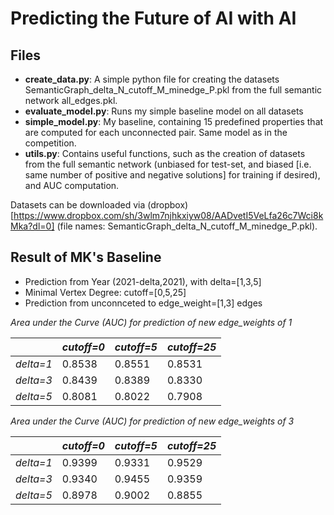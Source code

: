 # Predicting the Future of AI with AI

## Files

- **create_data.py**: A simple python file for creating the datasets SemanticGraph_delta_N_cutoff_M_minedge_P.pkl from the full semantic network all_edges.pkl.
- **evaluate_model.py**: Runs my simple baseline model on all datasets
- **simple_model.py**: My baseline, containing 15 predefined properties that are computed for each unconnected pair. Same model as in the competition.
- **utils.py**: Contains useful functions, such as the creation of datasets from the full semantic network (unbiased for test-set, and biased [i.e. same number of positive and negative solutions] for training if desired), and AUC computation.


Datasets can be downloaded via (dropbox)[https://www.dropbox.com/sh/3wlm7njhkxiyw08/AADvetI5VeLfa26c7Wci8kMka?dl=0] (file names: SemanticGraph_delta_N_cutoff_M_minedge_P.pkl).


## Result of MK's Baseline



- Prediction from Year (2021-delta,2021), with delta=[1,3,5]
- Minimal Vertex Degree: cutoff=[0,5,25]
- Prediction from unconnceted to edge_weight=[1,3] edges

*Area under the Curve (AUC) for prediction of new edge_weights of 1*

|           | *cutoff=0*  | *cutoff=5* | *cutoff=25* |
|-----------|-------------|------------|-------------|
| *delta=1* | 0.8538      | 0.8551     | 0.8531      |
| *delta=3* | 0.8439      | 0.8389     | 0.8330      |
| *delta=5* | 0.8081      | 0.8022     | 0.7908      |


*Area under the Curve (AUC) for prediction of new edge_weights of 3*

|           | *cutoff=0*  | *cutoff=5* | *cutoff=25* |
|-----------|-------------|------------|-------------|
| *delta=1* | 0.9399      | 0.9331     | 0.9529      |
| *delta=3* | 0.9340      | 0.9455     | 0.9359      |
| *delta=5* | 0.8978      | 0.9002     | 0.8855      |
